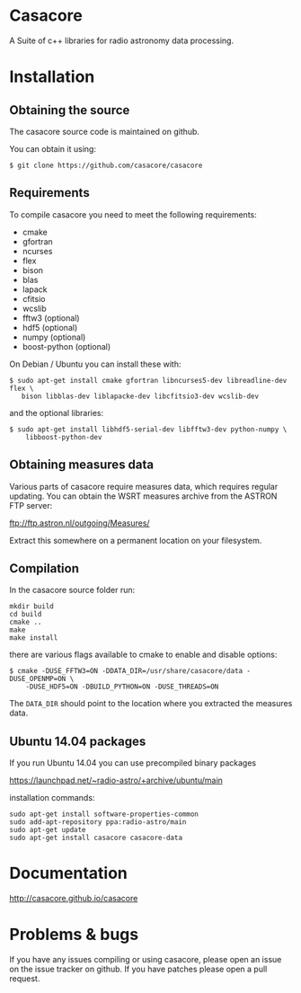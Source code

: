 
# Casacore

A Suite of c++ libraries for radio astronomy data processing.


# Installation

## Obtaining the source

The casacore source code is maintained on github.

You can obtain it using:

```
$ git clone https://github.com/casacore/casacore
```

## Requirements

To compile casacore you need to meet the following requirements:

* cmake
* gfortran
* ncurses
* flex 
* bison
* blas
* lapack
* cfitsio
* wcslib
* fftw3 (optional)
* hdf5 (optional)
* numpy (optional)
* boost-python (optional)

On Debian / Ubuntu you can install these with:
 ``` 
$ sudo apt-get install cmake gfortran libncurses5-dev libreadline-dev flex \
    bison libblas-dev liblapacke-dev libcfitsio3-dev wcslib-dev
```

and the optional libraries:
```
$ sudo apt-get install libhdf5-serial-dev libfftw3-dev python-numpy \
    libboost-python-dev
```


## Obtaining measures data

Various parts of casacore require measures data, which requires regular
updating. You can obtain the WSRT measures archive from the ASTRON FTP server:

ftp://ftp.astron.nl/outgoing/Measures/

Extract this somewhere on a permanent location on your filesystem.


## Compilation

In the casacore source folder run:
```
mkdir build
cd build
cmake ..
make 
make install
```

there are various flags available to cmake to enable and disable options:
```
$ cmake -DUSE_FFTW3=ON -DDATA_DIR=/usr/share/casacore/data -DUSE_OPENMP=ON \
    -DUSE_HDF5=ON -DBUILD_PYTHON=ON -DUSE_THREADS=ON
```

The `DATA_DIR` should point to the location where you extracted the measures
data.


## Ubuntu 14.04 packages

If you run Ubuntu 14.04 you can use precompiled binary packages

https://launchpad.net/~radio-astro/+archive/ubuntu/main

installation commands:
```
sudo apt-get install software-properties-common
sudo add-apt-repository ppa:radio-astro/main
sudo apt-get update
sudo apt-get install casacore casacore-data
```



# Documentation

http://casacore.github.io/casacore


# Problems & bugs

If you have any issues compiling or using casacore, please open an issue on
the issue tracker on github. If you have patches please open a pull request.


